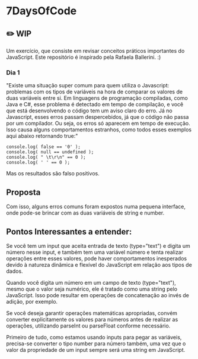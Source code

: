 # 7DaysOfCode

## :pencil2: WIP

Um exercício, que consiste em revisar conceitos práticos importantes do JavaScript. Este repositório é inspirado pela Rafaela Ballerini. :)

### Dia 1

"Existe uma situação super comum para quem utiliza o Javascript: problemas com os tipos de variáveis na hora de comparar os valores de duas variáveis entre si. Em linguagens de programação compiladas, como Java e C#, esse problema é detectado em tempo de compilação, e você que está desenvolvendo o código tem um aviso claro do erro. Já no Javascript, esses erros passam despercebidos, já que o código não passa por um compilador. Ou seja, os erros só aparecem em tempo de execução. Isso causa alguns comportamentos estranhos, como todos esses exemplos aqui abaixo retornando true:"

    console.log( false == '0' );
    console.log( null == undefined );
    console.log( " \t\r\n" == 0 );
    console.log( ' ' == 0 );

Mas os resultados são falso positivos.

## Proposta

Com isso, alguns erros comuns foram expostos numa pequena interface, onde pode-se brincar com as duas variáveis de string e number.

## Pontos Interessantes a entender:

Se você tem um input que aceita entrada de texto (type="text") e digita um número nesse input, e também tem uma variável número e tenta realizar operações entre esses valores, pode haver comportamentos inesperados devido à natureza dinâmica e flexível do JavaScript em relação aos tipos de dados.

Quando você digita um número em um campo de texto (type="text"), mesmo que o valor seja numérico, ele é tratado como uma string pelo JavaScript. Isso pode resultar em operações de concatenação ao invés de adição, por exemplo.

Se você deseja garantir operações matemáticas apropriadas, convém converter explicitamente os valores para números antes de realizar as operações, utilizando parseInt ou parseFloat conforme necessário.

Primeiro de tudo, como estamos usando inputs para pegar as variáveis, precisa-se converter o tipo number para número também, uma vez que o valor da propriedade de um input sempre será uma string em JavaScript.
